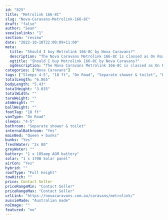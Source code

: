 ```yaml
---
id: "825"
title: "Metrolink 166-8C"
slug: "Nova-Caravans-Metrolink-166-8C"
draft: "false"
author: "Sean"
seealsolinks: "1"
section: "review"
date: "2022-10-10T22:00:09+11:00"
meta:
  title: "Should I buy Metrolink 166-8C by Nova Caravans?"
  description: "The Nova Caravans Metrolink 166-8C is classed as On Road, and sleeps 4-5 people. It is Australian made and comes in at 18 ft. It generally has Separate shower & toilet."
  ogtitle: "Should I buy Metrolink 166-8C by Nova Caravans?"
  ogdescription: "The Nova Caravans Metrolink 166-8C is classed as On Road, and sleeps 4-5 people. It is Australian made and comes in at 18 ft. It generally has Separate shower & toilet."
categories: ["Nova Caravans"]
tags: ["Sleeps 4-5", "18 ft", "On Road", "Separate shower & toilet", "Full height", "Price Unknown", "Australian made"]
totalLength: "6.865"
bodyLength: "5.43"
totalHeight: "3.035"
totalWidth: ""
tareWeight: ""
atmWeight: ""
ballWeight: ""
footTag: "18 ft"
vanType: "On Road"
sleeps: "4-5"
bathroom: "Separate shower & toilet"
internalBathroom: "Yes"
mainBed: "Queen + bunks"
bunks: "Yes"
freshWater: "2x 80"
greyWater: ""
battery: "1 x 105amp AGM battery"
solar: "1 x 170W Solar panel"
airCon: "Yes"
hybrid: ""
roofType: "Full height"
towHitch: ""
price: Contact Seller
priceRangeMin: "Contact Seller"
priceRangeMax: "Contact Seller"
urlLink: "https://novacaravans.com.au/caravans/metrolink/"
aussieMade: "Australian made"
noImage: ""
featured: "no"
---
```

